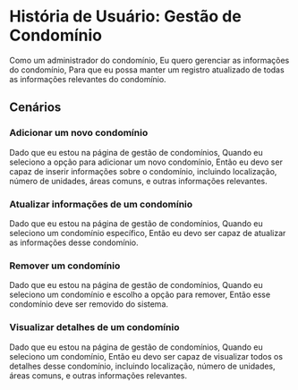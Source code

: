 # História de Usuário: Gestão de Condomínio

Como um administrador do condomínio,
Eu quero gerenciar as informações do condomínio,
Para que eu possa manter um registro atualizado de todas as informações relevantes do condomínio.

## Cenários

### Adicionar um novo condomínio
Dado que eu estou na página de gestão de condomínios,
Quando eu seleciono a opção para adicionar um novo condomínio,
Então eu devo ser capaz de inserir informações sobre o condomínio, incluindo localização, número de unidades, áreas comuns, e outras informações relevantes.

### Atualizar informações de um condomínio
Dado que eu estou na página de gestão de condomínios,
Quando eu seleciono um condomínio específico,
Então eu devo ser capaz de atualizar as informações desse condomínio.

### Remover um condomínio
Dado que eu estou na página de gestão de condomínios,
Quando eu seleciono um condomínio e escolho a opção para remover,
Então esse condomínio deve ser removido do sistema.

### Visualizar detalhes de um condomínio
Dado que eu estou na página de gestão de condomínios,
Quando eu seleciono um condomínio,
Então eu devo ser capaz de visualizar todos os detalhes desse condomínio, incluindo localização, número de unidades, áreas comuns, e outras informações relevantes.